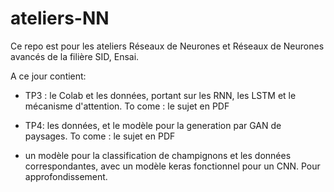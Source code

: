 # ateliers-NN

Ce repo est pour les ateliers Réseaux de Neurones et Réseaux de Neurones avancés de la filière SID, Ensai.

A ce jour contient: 
 - TP3 : le Colab et les données, portant sur les RNN, les LSTM et le mécanisme d'attention. To come : le sujet en PDF
 
 - TP4: les données, et le modèle pour la generation par GAN de paysages. To come : le sujet en PDF
 
 - un modèle pour la classification de champignons et les données correspondantes, avec un modèle keras fonctionnel pour un CNN. Pour approfondissement. 
 
